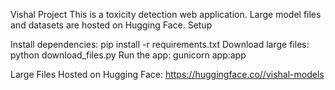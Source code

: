 Vishal Project
This is a toxicity detection web application. Large model files and datasets are hosted on Hugging Face.
Setup

Install dependencies: pip install -r requirements.txt
Download large files: python download_files.py
Run the app: gunicorn app:app

Large Files
Hosted on Hugging Face: https://huggingface.co//vishal-models
